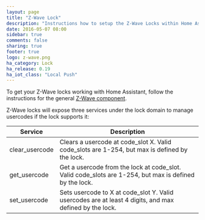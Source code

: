 ```yaml
---
layout: page
title: "Z-Wave Lock"
description: "Instructions how to setup the Z-Wave Locks within Home Assistant."
date: 2016-05-07 08:00
sidebar: true
comments: false
sharing: true
footer: true
logo: z-wave.png
ha_category: Lock
ha_release: 0.19
ha_iot_class: "Local Push"
---
```


To get your Z-Wave locks working with Home Assistant, follow the instructions for the general [Z-Wave component](/components/zwave/).

Z-Wave locks will expose three services under the lock domain to manage usercodes if the lock supports it:

| Service | Description |
| ------- | ----------- |
| clear_usercode | Clears a usercode at code_slot X. Valid code_slots are 1-254, but max is defined by the lock. |
| get_usercode | Get a usercode from the lock at code_slot. Valid code_slots are 1-254, but max is defined by the lock. |
| set_usercode | Sets usercode to X at code_slot Y. Valid usercodes are at least 4 digits, and max defined by the lock. |
